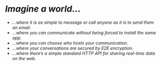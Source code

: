 # _Imagine a world..._

- _...where it is as simple to message or call anyone as it is to send them an email._
- _...where you can communicate without being forced to install the same app._
- _...where you can choose who hosts your communication._
- _...where your conversations are secured by E2E encryption._
- _...where there’s a simple standard HTTP API for sharing real-time data on the web._